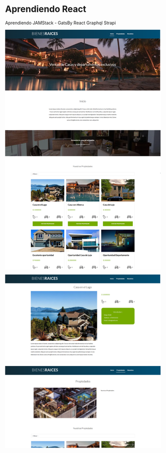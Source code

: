 ﻿# Aprendiendo React

Aprendiendo JAMStack - GatsBy React Graphql Strapi

![Pagina Inicio](https://raw.githubusercontent.com/ZitelliDZ/BienesRaices_GatsBy/main/presentaciones/1.png)

![Pagina Propiedad](https://raw.githubusercontent.com/ZitelliDZ/BienesRaices_GatsBy/main/presentaciones/2.png)

![Pagina Propiedades](https://raw.githubusercontent.com/ZitelliDZ/BienesRaices_GatsBy/main/presentaciones/3.png)
